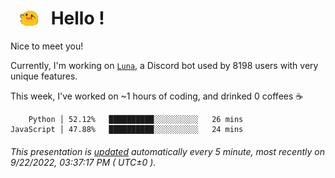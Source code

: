 <h1>   <img src="./spoinky.gif" style="vertical-align:middle;" width="30px">   Hello ! </h1>

Nice to meet you!

Currently, I'm working on <a href='https://github.com/Asgarrrr/Luna'>`Luna`</a>, a Discord bot used by 8198 users with very unique features.

This week, I've worked on ~1 hours of coding, and drinked 0 coffees ☕

```
    Python │ 52.12%   ██████████░░░░░░░░░░   26 mins
JavaScript │ 47.88%   ██████████░░░░░░░░░░   24 mins
```

###### This presentation is [updated](https://github.com/Asgarrrr) automatically every 5 minute, most recently on 9/22/2022, 03:37:17 PM ( UTC±0 ).